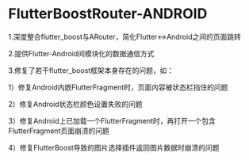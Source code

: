# FlutterBoostRouter-ANDROID

1.深度整合flutter_boost与ARouter，简化Flutter<->Android之间的页面跳转

2.提供Flutter-Android间模块化的数据通信方式

3.修复了若干flutter_boost框架本身存在的问题，如：

  1）修复Android内嵌FlutterFragment时，页面内容被状态栏挡住的问题
  
  2）修复Android状态栏颜色设置失败的问题
  
  3）修复Android上已加载一个FlutterFragment时，再打开一个包含FlutterFragment页面崩溃的问题
  
  4）修复FlutterBoost导致的图片选择插件返回图片数据时崩溃的问题

